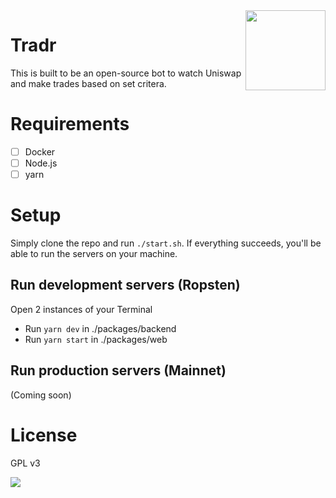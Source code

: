 <img src="https://i.imgur.com/7Zh17JO.png" align="right" height="128px" width="128px">

# Tradr
This is built to be an open-source bot to watch Uniswap and make trades based on set critera.

# Requirements
- [ ] Docker
- [ ] Node.js
- [ ] yarn

# Setup
Simply clone the repo and run `./start.sh`. If everything succeeds, you'll be able to run the servers on your machine.

## Run development servers (Ropsten)
Open 2 instances of your Terminal
- Run `yarn dev` in ./packages/backend
- Run `yarn start` in ./packages/web

## Run production servers (Mainnet)
(Coming soon)

# License
GPL v3

<img src="https://i.imgur.com/sFV78Mu.png" />
